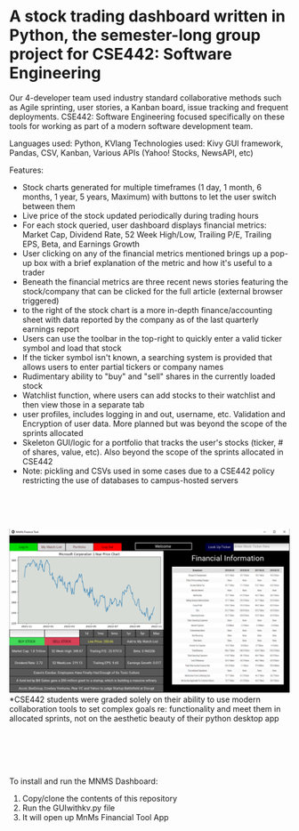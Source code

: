 # A stock trading dashboard written in Python, the semester-long group project for CSE442: Software Engineering 
Our 4-developer team used industry standard collaborative methods such as Agile sprinting, user stories, a Kanban board, issue tracking and frequent deployments. 
CSE442: Software Engineering focused specifically on these tools for working as part of a modern software development team.

Languages used: Python, KVlang
Technologies used: Kivy GUI framework, Pandas, CSV, Kanban, Various APIs (Yahoo! Stocks, NewsAPI, etc) 

Features:
- Stock charts generated for multiple timeframes (1 day, 1 month, 6 months, 1 year, 5 years, Maximum) with buttons to let the user switch between them
- Live price of the stock updated periodically during trading hours
- For each stock queried, user dashboard displays financial metrics: Market Cap, Dividend Rate, 52 Week High/Low, Trailing P/E, Trailing EPS, Beta, and Earnings Growth
- User clicking on any of the financial metrics mentioned brings up a pop-up box with a brief explanation of the metric and how it's useful to a trader
- Beneath the financial metrics are three recent news stories featuring the stock/company that can be clicked for the full article (external browser triggered)
- to the right of the stock chart is a more in-depth finance/accounting sheet with data reported by the company as of the last quarterly earnings report
- Users can use the toolbar in the top-right to quickly enter a valid ticker symbol and load that stock
- If the ticker symbol isn't known, a searching system is provided that allows users to enter partial tickers or company names
- Rudimentary ability to "buy" and "sell" shares in the currently loaded stock
- Watchlist function, where users can add stocks to their watchlist and then view those in a separate tab
- user profiles, includes logging in and out, username, etc. Validation and Encryption of user data. More planned but was beyond the scope of the sprints allocated
- Skeleton GUI/logic for a portfolio that tracks the user's stocks (ticker, # of shares, value, etc). Also beyond the scope of the sprints allocated in CSE442
- Note: pickling and CSVs used in some cases due to a CSE442 policy restricting the use of databases to campus-hosted servers

<br/>
<br/>
<br/>

![The MNMS Stock Dashboard](/demo.png)
*CSE442 students were graded solely on their ability to use modern collaboration tools to set complex goals re: functionality and meet them in allocated sprints, not on the aesthetic beauty of their python desktop app


<br/>
<br/>
<br/>
<br/>

To install and run the MNMS Dashboard:<br/>
1. Copy/clone the contents of this repository<br/>
2. Run the GUIwithkv.py file<br/>
3. It will open up MnMs Financial Tool App<br/>


